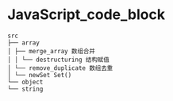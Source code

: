 # JavaScript_code_block

```shell
src
├── array
│ ├── merge_array 数组合并
│ │ └── destructuring 结构赋值
│ └── remove_duplicate 数组去重
│ └── newSet Set()
└── object
└── string
```
